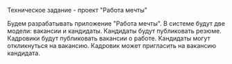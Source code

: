 Техническое задание - проект "Работа мечты"

Будем разрабатывать приложение "Работа мечты".
В системе будут две модели: вакансии и кандидаты. 
Кандидаты будут публиковать резюме. 
Кадровики будут публиковать вакансии о работе.
Кандидаты могут откликнуться на вакансию.
Кадровик может пригласить на вакансию кандидата.